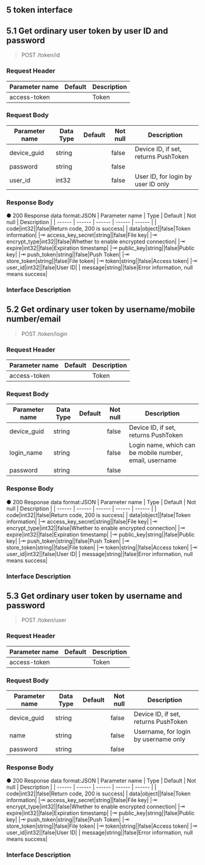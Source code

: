 
## 5    token interface

## 5.1  Get ordinary user token by user ID and password

> POST  /token/id

### Request Header
| Parameter name | Default | Description |
| ------ | ------ | ------ |
|access-token||Token||app_id||App ID||group_id||This field can be set only if access-token is an Admin token, means call this interface as an Admin for this group ID||user_id||This field can be set only if access-token is a user token, means call this interface as a group member for this user ID|

### Request Body
| Parameter name | Data Type | Default | Not null | Description |
| ------ | ------ | ------ | ------ | ------ |
| device_guid|string||false|Device ID, if set, returns PushToken|
| password|string||false||
| user_id|int32||false|User ID, for login by user ID only|

### Response Body
● 200 Response data format:JSON
| Parameter name | Type | Default | Not null | Description |
| ------ | ------ | ------ | ------ | ------ |
| code|int32||false|Return code, 200 is success|
| data|object||false|Token information|
|⇥ access_key_secret|string||false|File key|
|⇥ encrypt_type|int32||false|Whether to enable encrypted connection|
|⇥ expire|int32||false|Expiration timestamp|
|⇥ public_key|string||false|Public key|
|⇥ push_token|string||false|Push Token|
|⇥ store_token|string||false|File token|
|⇥ token|string||false|Access token|
|⇥ user_id|int32||false|User ID|
| message|string||false|Error information, null means success|


### Interface Description
> 




## 5.2  Get ordinary user token by username/mobile number/email

> POST  /token/login

### Request Header
| Parameter name | Default | Description |
| ------ | ------ | ------ |
|access-token||Token||app_id||App ID||group_id||This field can be set only if access-token is an Admin token, means call this interface as an Admin for this group ID||user_id||This field can be set only if access-token is a user token, means call this interface as a group member for this user ID|

### Request Body
| Parameter name | Data Type | Default | Not null | Description |
| ------ | ------ | ------ | ------ | ------ |
| device_guid|string||false|Device ID, if set, returns PushToken|
| login_name|string||false|Login name, which can be mobile number, email, username|
| password|string||false||

### Response Body
● 200 Response data format:JSON
| Parameter name | Type | Default | Not null | Description |
| ------ | ------ | ------ | ------ | ------ |
| code|int32||false|Return code, 200 is success|
| data|object||false|Token information|
|⇥ access_key_secret|string||false|File key|
|⇥ encrypt_type|int32||false|Whether to enable encrypted connection|
|⇥ expire|int32||false|Expiration timestamp|
|⇥ public_key|string||false|Public key|
|⇥ push_token|string||false|Push Token|
|⇥ store_token|string||false|File token|
|⇥ token|string||false|Access token|
|⇥ user_id|int32||false|User ID|
| message|string||false|Error information, null means success|


### Interface Description
> 




## 5.3  Get ordinary user token by username and password

> POST  /token/user

### Request Header
| Parameter name | Default | Description |
| ------ | ------ | ------ |
|access-token||Token||app_id||App ID||group_id||This field can be set only if access-token is an Admin token, means call this interface as an Admin for this group ID||user_id||This field can be set only if access-token is a user token, means call this interface as a group member for this user ID|

### Request Body
| Parameter name | Data Type | Default | Not null | Description |
| ------ | ------ | ------ | ------ | ------ |
| device_guid|string||false|Device ID, if set, returns PushToken|
| name|string||false|Username, for login by username only|
| password|string||false||

### Response Body
● 200 Response data format:JSON
| Parameter name | Type | Default | Not null | Description |
| ------ | ------ | ------ | ------ | ------ |
| code|int32||false|Return code, 200 is success|
| data|object||false|Token information|
|⇥ access_key_secret|string||false|File key|
|⇥ encrypt_type|int32||false|Whether to enable encrypted connection|
|⇥ expire|int32||false|Expiration timestamp|
|⇥ public_key|string||false|Public key|
|⇥ push_token|string||false|Push Token|
|⇥ store_token|string||false|File token|
|⇥ token|string||false|Access token|
|⇥ user_id|int32||false|User ID|
| message|string||false|Error information, null means success|


### Interface Description
> 


